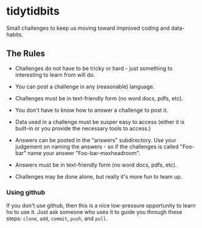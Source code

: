 # tidytidbits

Small challenges to keep us moving toward improved coding and data-habits. 

## The Rules

+ Challenges do not have to be tricky or hard - just something to interesting to learn from will do.


+ You can post a challenge in any (reasonable) language.


+ Challenges must be in text-friendly form (no word docs, pdfs, etc).


+ You don't have to know how to answer a challenge to post it.


+ Data used in a challenge must be susper easy to access (either it is built-in or you provide the necessary tools to access.)


+ Answers can be posted in the "answers" subdirectory. Use your judgement on naming the answers - so if the challenges is called "Foo-bar" name your answer "Foo-bar-maxheadroom".


+ Answers must be in text-friendly form (no word docs, pdfs, etc).


+ Challenges may be done alone, but really it's more fun to team up.


### Using github 

If you don't use github, then this is a nice low-pressure opportunity to learn ho to use it.  Just ask someone who uses it to guide you through these steps: `clone`, `add`, `commit`, `push`, and `pull`.  


